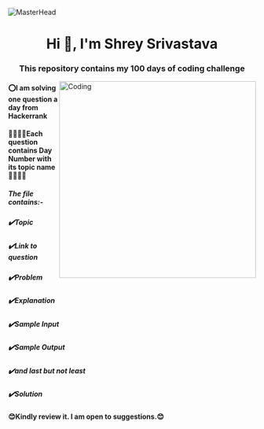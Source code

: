 ![MasterHead](https://fiverr-res.cloudinary.com/images/t_main1,q_auto,f_auto,q_auto,f_auto/gigs/197269232/original/37e3c1664955311263e571778d294706ea843e32/do-your-typescript-developer-application-coding-challenge.png)
<br>
<h1 align="center">Hi 👋, I'm Shrey Srivastava</h1>
<h3 align="center">This repository contains my 100 days of coding challenge</h3>

<img align="right" alt="Coding" width="400" src="https://miro.medium.com/max/1192/1*IjfVm12nJS6AFlUIK97lXg.gif">
<p align="left">
<h4>⭕I am solving one question a day from Hackerrank </h4>

<h4>☝🏻☝🏻Each question contains Day Number with its topic name ☝🏻☝🏻</h4>
<h5>The file contains:-</h5>
<h5>✔️Topic</h5>
<h5>✔️Link to question</h5>
<h5>✔️Problem</h5>
<h5>✔️Explanation</h5>
<h5>✔️Sample Input</h5>
<h5>✔️Sample Output</h5>
<h5>✔️and last but not least</h5>
<h5>✔️Solution</h5>
</p>
<h4>
😊Kindly review it. I am open to suggestions.😊
</h4>
